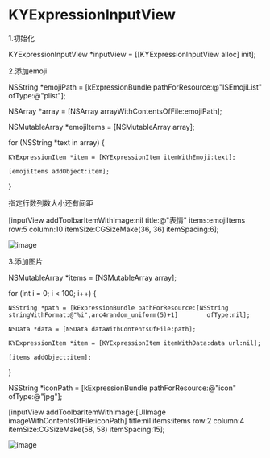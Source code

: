 # KYExpressionInputView

1.初始化

KYExpressionInputView *inputView = [[KYExpressionInputView alloc] init];

2.添加emoji

NSString *emojiPath = [kExpressionBundle pathForResource:@"ISEmojiList" ofType:@"plist"];

NSArray *array = [NSArray arrayWithContentsOfFile:emojiPath];

NSMutableArray *emojiItems = [NSMutableArray array];

for (NSString *text in array) {

    KYExpressionItem *item = [KYExpressionItem itemWithEmoji:text];
    
    [emojiItems addObject:item];
    
}

指定行数列数大小还有间距

[inputView addToolbarItemWithImage:nil title:@"表情" items:emojiItems row:5 column:10 itemSize:CGSizeMake(36, 36) itemSpacing:6];

![image](https://github.com/kirayamato1989/KYExpressionInputView/blob/master/KYExpressionInputViewDemo/KYExpressionInputViewDemo/QQ20151104-0@2x.png?raw=true)

3.添加图片

NSMutableArray *items = [NSMutableArray array];

for (int i = 0; i < 100; i++) {

    NSString *path = [kExpressionBundle pathForResource:[NSString stringWithFormat:@"%i",arc4random_uniform(5)+1]        ofType:nil];
    
    NSData *data = [NSData dataWithContentsOfFile:path];
    
    KYExpressionItem *item = [KYExpressionItem itemWithData:data url:nil];
    
    [items addObject:item];
    
}

NSString *iconPath = [kExpressionBundle pathForResource:@"icon" ofType:@"jpg"];

[inputView addToolbarItemWithImage:[UIImage imageWithContentsOfFile:iconPath] title:nil items:items row:2 column:4 itemSize:CGSizeMake(58, 58) itemSpacing:15];

![image](https://github.com/kirayamato1989/KYExpressionInputView/blob/master/KYExpressionInputViewDemo/KYExpressionInputViewDemo/QQ20151104-1@2x.png?raw=true)


